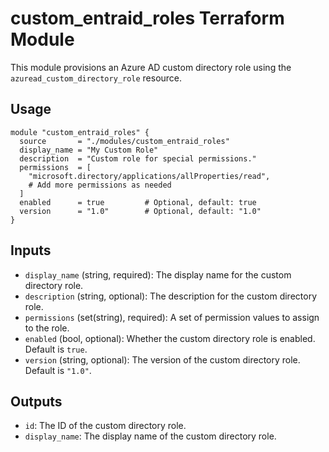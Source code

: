 # custom_entraid_roles Terraform Module

This module provisions an Azure AD custom directory role using the `azuread_custom_directory_role` resource.

## Usage

```hcl
module "custom_entraid_roles" {
  source       = "./modules/custom_entraid_roles"
  display_name = "My Custom Role"
  description  = "Custom role for special permissions."
  permissions  = [
    "microsoft.directory/applications/allProperties/read",
    # Add more permissions as needed
  ]
  enabled      = true         # Optional, default: true
  version      = "1.0"        # Optional, default: "1.0"
}
```

## Inputs
- `display_name` (string, required): The display name for the custom directory role.
- `description` (string, optional): The description for the custom directory role.
- `permissions` (set(string), required): A set of permission values to assign to the role.
- `enabled` (bool, optional): Whether the custom directory role is enabled. Default is `true`.
- `version` (string, optional): The version of the custom directory role. Default is `"1.0"`.

## Outputs
- `id`: The ID of the custom directory role.
- `display_name`: The display name of the custom directory role.
